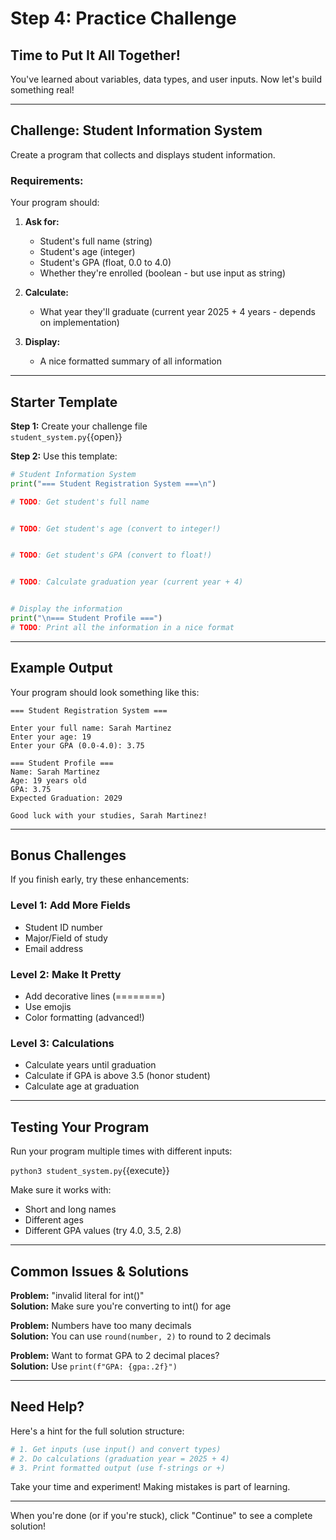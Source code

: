 # Step 4: Practice Challenge

## Time to Put It All Together!

You've learned about variables, data types, and user inputs. Now let's build something real!

---

## Challenge: Student Information System

Create a program that collects and displays student information.

### Requirements:

Your program should:

1. **Ask for:**
   - Student's full name (string)
   - Student's age (integer)
   - Student's GPA (float, 0.0 to 4.0)
   - Whether they're enrolled (boolean - but use input as string)

2. **Calculate:**
   - What year they'll graduate (current year 2025 + 4 years - depends on implementation)

3. **Display:**
   - A nice formatted summary of all information

---

## Starter Template

**Step 1:** Create your challenge file  
`student_system.py`{{open}}

**Step 2:** Use this template:

```python
# Student Information System
print("=== Student Registration System ===\n")

# TODO: Get student's full name


# TODO: Get student's age (convert to integer!)


# TODO: Get student's GPA (convert to float!)


# TODO: Calculate graduation year (current year + 4)


# Display the information
print("\n=== Student Profile ===")
# TODO: Print all the information in a nice format

```

---

## Example Output

Your program should look something like this:

```
=== Student Registration System ===

Enter your full name: Sarah Martinez
Enter your age: 19
Enter your GPA (0.0-4.0): 3.75

=== Student Profile ===
Name: Sarah Martinez
Age: 19 years old
GPA: 3.75
Expected Graduation: 2029

Good luck with your studies, Sarah Martinez!
```

---

## Bonus Challenges

If you finish early, try these enhancements:

### Level 1: Add More Fields
- Student ID number
- Major/Field of study
- Email address

### Level 2: Make It Pretty
- Add decorative lines (========)
- Use emojis
- Color formatting (advanced!)

### Level 3: Calculations
- Calculate years until graduation
- Calculate if GPA is above 3.5 (honor student)
- Calculate age at graduation

---

## Testing Your Program

Run your program multiple times with different inputs:

`python3 student_system.py`{{execute}}

Make sure it works with:
- Short and long names
- Different ages
- Different GPA values (try 4.0, 3.5, 2.8)

---

## Common Issues & Solutions

**Problem:** "invalid literal for int()"  
**Solution:** Make sure you're converting to int() for age

**Problem:** Numbers have too many decimals  
**Solution:** You can use `round(number, 2)` to round to 2 decimals

**Problem:** Want to format GPA to 2 decimal places?  
**Solution:** Use `print(f"GPA: {gpa:.2f}")`

---

## Need Help?

Here's a hint for the full solution structure:

```python
# 1. Get inputs (use input() and convert types)
# 2. Do calculations (graduation year = 2025 + 4)
# 3. Print formatted output (use f-strings or +)
```

Take your time and experiment! Making mistakes is part of learning.

---

When you're done (or if you're stuck), click "Continue" to see a complete solution!

